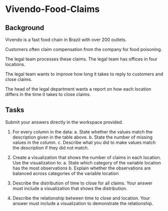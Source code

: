 # Vivendo-Food-Claims

## Background 
Vivendo is a fast food chain in Brazil with over 200 outlets.

Customers often claim compensation from the company for food poisoning. 

The legal team processes these claims. The legal team has offices in four locations. 

The legal team wants to improve how long it takes to reply to customers and close claims.

The head of the legal department wants a report on how each location differs in the time it takes to close claims.

## Tasks 

Submit your answers directly in the workspace provided.

1. For every column in the data: 
  a. State whether the values match the description given in the table above. 
  b. State the number of missing values in the column.
  c. Describe what you did to make values match the description if they did not match.

2. Create a visualization that shows the number of claims in each location. Use the visualization to:
  a. State which category of the variable location has the most observations
  b. Explain whether the observations are balanced across categories of the variable location

3. Describe the distribution of time to close for all claims. Your answer must include a visualization that shows the distribution.

4. Describe the relationship between time to close and location. Your answer must include a visualization to demonstrate the relationship.
